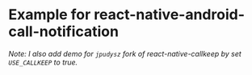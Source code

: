 # Example for react-native-android-call-notification

*Note: I also add demo for `jpudysz` fork of react-native-callkeep by set `USE_CALLKEEP` to true.*
